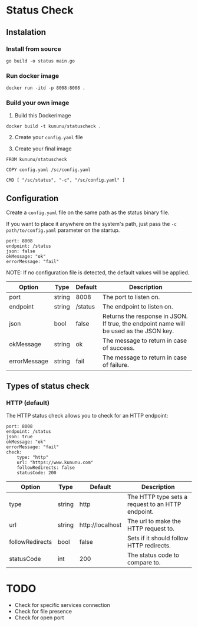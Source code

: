 # Status Check


## Instalation


### Install from source

```
go build -o status main.go
```

### Run docker image

```
docker run -itd -p 8008:8008 .
```

### Build your own image

1. Build this Dockerimage
```
docker build -t kununu/statuscheck .
```
2. Create your `config.yaml` file

3. Create your final image
```
FROM kununu/statuscheck

COPY config.yaml /sc/config.yaml

CMD [ "/sc/status", "-c", "/sc/config.yaml" ]
```

## Configuration

Create a `config.yaml` file on the same path as the status binary file.

If you want to place it anywhere on the system's path, just pass the `-c path/to/config.yaml` parameter on the startup.

```
port: 8008
endpoint: /status
json: false
okMessage: "ok"
errorMessage: "fail"
```
NOTE: If no configuration file is detected, the default values will be applied.


| Option       | Type   | Default | Description                                                                            |
|--------------|--------|---------|----------------------------------------------------------------------------------------|
| port         | string | 8008    | The port to listen on.                                                                 |
| endpoint     | string | /status | The endpoint to listen on.                                                             | 
| json         | bool   | false   | Returns the response in JSON. If true, the endpoint name will be used as the JSON key. |
| okMessage    | string | ok      | The message to return in case of success.                                              |
| errorMessage | string | fail    | The message to return in case of failure.                                              |

## Types of status check 

### HTTP (default)

The HTTP status check allows you to check for an HTTP endpoint: 

```
port: 8008
endpoint: /status
json: true
okMessage: "ok"
errorMessage: "fail"
check:
    type: "http"
    url: "https://www.kununu.com"
    followRedirects: false
    statusCode: 200
```

| Option          | Type   | Default          | Description                                       |
|-----------------|--------|------------------|---------------------------------------------------|
| type            | string | http             | The HTTP type sets a request to an HTTP endpoint. |
| url             | string | http://localhost | The url to make the HTTP request to.              | 
| followRedirects | bool   | false            | Sets if it should follow HTTP redirects.          |
| statusCode      | int    | 200              | The status code to compare to.                    |



# TODO

- Check for specific services connection
- Check for file presence
- Check for open port
